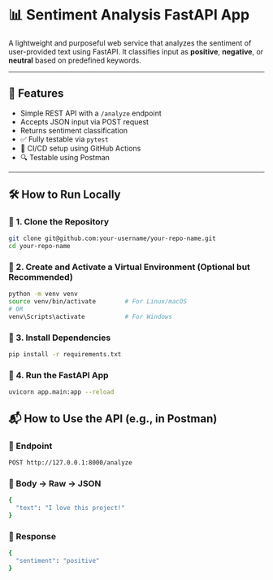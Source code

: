 # 📊 Sentiment Analysis FastAPI App

A lightweight and purposeful web service that analyzes the sentiment of user-provided text using FastAPI. It classifies input as **positive**, **negative**, or **neutral** based on predefined keywords.

---

## 🚀 Features

- Simple REST API with a `/analyze` endpoint
- Accepts JSON input via POST request
- Returns sentiment classification
- ✅ Fully testable via `pytest`
- 🔄 CI/CD setup using GitHub Actions
- 🔍 Testable using Postman

---

## 🛠 How to Run Locally

### 🔹 1. Clone the Repository

```bash
git clone git@github.com:your-username/your-repo-name.git
cd your-repo-name
```

### 🔹 2. Create and Activate a Virtual Environment (Optional but Recommended)

```bash
python -m venv venv
source venv/bin/activate        # For Linux/macOS
# OR
venv\Scripts\activate           # For Windows

```

### 🔹 3. Install Dependencies

```bash
pip install -r requirements.txt

```

### 🔹 4. Run the FastAPI App

```bash
uvicorn app.main:app --reload

```


## 📬 How to Use the API (e.g., in Postman)

### 🔸 Endpoint

```bash
POST http://127.0.0.1:8000/analyze

```

### 🔸 Body → Raw → JSON

```bash
{
  "text": "I love this project!"
}


```

### 🔸 Response

```bash
{
  "sentiment": "positive"
}


```
